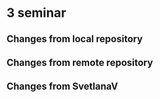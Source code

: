 # 3 seminar

## Changes from local repository

## Changes from remote repository

## Changes from SvetlanaV